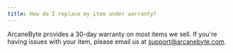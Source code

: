 ```yaml
---
title: How do I replace my item under warranty?
---
```


ArcaneByte provides a 30-day warranty on most items we sell. If you're having issues with your item, please email us at [support@arcanebyte.com](mailto:support@arcanebyte.com).
